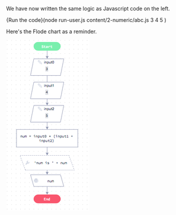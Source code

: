 We have now written the same logic as Javascript code on the left.

{Run the code}(node run-user.js content/2-numeric/abc.js 3 4 5 )

Here's the Flode chart as a reminder.

![](content/2-numeric/abc-flode.png)
